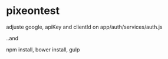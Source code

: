 # pixeontest

adjuste google, apiKey and clientId on app/auth/services/auth.js

..and

npm install, 
bower install,
gulp
